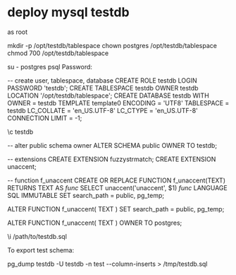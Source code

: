 # deploy mysql testdb

as root

mkdir -p /opt/testdb/tablespace
chown postgres /opt/testdb/tablespace
chmod 700 /opt/testdb/tablespace

su - postgres
psql
Password: 

-- create user, tablespace, database
CREATE ROLE testdb
  LOGIN
  PASSWORD 'testdb';
CREATE TABLESPACE testdb
  OWNER testdb LOCATION '/opt/testdb/tablespace';
CREATE DATABASE testdb WITH OWNER = testdb TEMPLATE template0 ENCODING = 'UTF8' TABLESPACE = testdb LC_COLLATE = 'en_US.UTF-8' LC_CTYPE = 'en_US.UTF-8' CONNECTION LIMIT = -1;

 \c testdb
 
 -- alter public schema owner
ALTER SCHEMA public
OWNER TO testdb;
 
-- extensions
CREATE EXTENSION fuzzystrmatch;
CREATE EXTENSION unaccent;
 
-- function f_unaccent
CREATE OR REPLACE FUNCTION f_unaccent(TEXT)
  RETURNS TEXT AS $func$ SELECT unaccent('unaccent', $1) $func$
LANGUAGE SQL
IMMUTABLE
SET search_path = public, pg_temp;
 
ALTER FUNCTION f_unaccent( TEXT ) SET search_path = public, pg_temp;
 
ALTER FUNCTION f_unaccent( TEXT )
OWNER TO postgres;

\i /path/to/testdb.sql


To export test schema:

pg_dump testdb -U testdb -n test --column-inserts  > /tmp/testdb.sql
